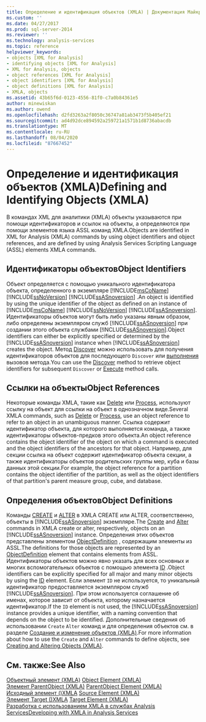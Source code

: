 ```yaml
---
title: Определение и идентификация объектов (XMLA) | Документация Майкрософт
ms.custom: ''
ms.date: 04/27/2017
ms.prod: sql-server-2014
ms.reviewer: ''
ms.technology: analysis-services
ms.topic: reference
helpviewer_keywords:
- objects [XML for Analysis]
- identifying objects [XML for Analysis]
- XML for Analysis, objects
- object references [XML for Analysis]
- object identifiers [XML for Analysis]
- object definitions [XML for Analysis]
- XMLA, objects
ms.assetid: 43b65f6d-0123-4556-81f0-c7a0b84361e5
author: minewiskan
ms.author: owend
ms.openlocfilehash: d2fd3263a2f8050c36747a81ab3473f5b405ef21
ms.sourcegitcommit: ad4d92dce894592a259721a1571b1d8736abacdb
ms.translationtype: MT
ms.contentlocale: ru-RU
ms.lasthandoff: 08/04/2020
ms.locfileid: "87667452"
---
```

# <a name="defining-and-identifying-objects-xmla"></a><span data-ttu-id="e32aa-102">Определение и идентификация объектов (XMLA)</span><span class="sxs-lookup"><span data-stu-id="e32aa-102">Defining and Identifying Objects (XMLA)</span></span>
  <span data-ttu-id="e32aa-103">В командах XML для аналитики (XMLA) объекты указываются при помощи идентификаторов и ссылок на объекты, а определяются при помощи элементов языка ASSL команд XMLA.</span><span class="sxs-lookup"><span data-stu-id="e32aa-103">Objects are identified in XML for Analysis (XMLA) commands by using object identifiers and object references, and are defined by using Analysis Services Scripting Language (ASSL) elements XMLA commands.</span></span>  
  
## <a name="object-identifiers"></a><span data-ttu-id="e32aa-104">Идентификаторы объектов</span><span class="sxs-lookup"><span data-stu-id="e32aa-104">Object Identifiers</span></span>  
 <span data-ttu-id="e32aa-105">Объект определяется с помощью уникального идентификатора объекта, определенного в экземпляре [!INCLUDE[msCoName](../../includes/msconame-md.md)] [!INCLUDE[ssNoVersion](../../includes/ssnoversion-md.md)] [!INCLUDE[ssASnoversion](../../includes/ssasnoversion-md.md)] .</span><span class="sxs-lookup"><span data-stu-id="e32aa-105">An object is identified by using the unique identifier of the object as defined on an instance of [!INCLUDE[msCoName](../../includes/msconame-md.md)] [!INCLUDE[ssNoVersion](../../includes/ssnoversion-md.md)] [!INCLUDE[ssASnoversion](../../includes/ssasnoversion-md.md)].</span></span> <span data-ttu-id="e32aa-106">Идентификаторы объектов могут быть либо указаны явным образом, либо определены экземпляром служб [!INCLUDE[ssASnoversion](../../includes/ssasnoversion-md.md)] при создании этого объекта службами [!INCLUDE[ssASnoversion](../../includes/ssasnoversion-md.md)].</span><span class="sxs-lookup"><span data-stu-id="e32aa-106">Object identifiers can either be explicitly specified or determined by the [!INCLUDE[ssASnoversion](../../includes/ssasnoversion-md.md)] instance when [!INCLUDE[ssASnoversion](../../includes/ssasnoversion-md.md)] creates the object.</span></span> <span data-ttu-id="e32aa-107">Метод [Discover](https://docs.microsoft.com/bi-reference/xmla/xml-elements-methods-discover) можно использовать для получения идентификаторов объектов для последующего `Discover` или [выполнения](https://docs.microsoft.com/bi-reference/xmla/xml-elements-methods-execute) вызовов метода.</span><span class="sxs-lookup"><span data-stu-id="e32aa-107">You can use the [Discover](https://docs.microsoft.com/bi-reference/xmla/xml-elements-methods-discover) method to retrieve object identifiers for subsequent `Discover` or [Execute](https://docs.microsoft.com/bi-reference/xmla/xml-elements-methods-execute) method calls.</span></span>  
  
## <a name="object-references"></a><span data-ttu-id="e32aa-108">Ссылки на объекты</span><span class="sxs-lookup"><span data-stu-id="e32aa-108">Object References</span></span>  
 <span data-ttu-id="e32aa-109">Некоторые команды XMLA, такие как [Delete](https://docs.microsoft.com/bi-reference/xmla/xml-elements-commands/delete-element-xmla) или [Process](https://docs.microsoft.com/bi-reference/xmla/xml-elements-commands/process-element-xmla), используют ссылку на объект для ссылки на объект в однозначном виде.</span><span class="sxs-lookup"><span data-stu-id="e32aa-109">Several XMLA commands, such as [Delete](https://docs.microsoft.com/bi-reference/xmla/xml-elements-commands/delete-element-xmla) or [Process](https://docs.microsoft.com/bi-reference/xmla/xml-elements-commands/process-element-xmla), use an object reference to refer to an object in an unambiguous manner.</span></span> <span data-ttu-id="e32aa-110">Ссылка содержит идентификатор объекта, для которого выполняется команда, а также идентификаторы объектов-предков этого объекта.</span><span class="sxs-lookup"><span data-stu-id="e32aa-110">An object reference contains the object identifier of the object on which a command is executed and the object identifiers of the ancestors for that object.</span></span> <span data-ttu-id="e32aa-111">Например, для секции ссылка на объект содержит идентификатор объекта секции, а также идентификаторы объектов родительских группы мер, куба и базы данных этой секции.</span><span class="sxs-lookup"><span data-stu-id="e32aa-111">For example, the object reference for a partition contains the object identifier of the partition, as well as the object identifiers of that partition's parent measure group, cube, and database.</span></span>  
  
## <a name="object-definitions"></a><span data-ttu-id="e32aa-112">Определения объектов</span><span class="sxs-lookup"><span data-stu-id="e32aa-112">Object Definitions</span></span>  
 <span data-ttu-id="e32aa-113">Команды [CREATE](https://docs.microsoft.com/bi-reference/xmla/xml-elements-commands/create-element-xmla) и [ALTER](https://docs.microsoft.com/bi-reference/xmla/xml-elements-commands/alter-element-xmla) в XMLA CREATE или ALTER, соответственно, объекты в [!INCLUDE[ssASnoversion](../../includes/ssasnoversion-md.md)] экземпляре.</span><span class="sxs-lookup"><span data-stu-id="e32aa-113">The [Create](https://docs.microsoft.com/bi-reference/xmla/xml-elements-commands/create-element-xmla) and [Alter](https://docs.microsoft.com/bi-reference/xmla/xml-elements-commands/alter-element-xmla) commands in XMLA create or alter, respectively, objects on an [!INCLUDE[ssASnoversion](../../includes/ssasnoversion-md.md)] instance.</span></span> <span data-ttu-id="e32aa-114">Определения этих объектов представлены элементом [ObjectDefinition](https://docs.microsoft.com/bi-reference/xmla/xml-elements-properties/objectdefinition-element-xmla) , содержащим элементы из ASSL.</span><span class="sxs-lookup"><span data-stu-id="e32aa-114">The definitions for those objects are represented by an [ObjectDefinition](https://docs.microsoft.com/bi-reference/xmla/xml-elements-properties/objectdefinition-element-xmla) element that contains elements from ASSL.</span></span> <span data-ttu-id="e32aa-115">Идентификаторы объектов можно явно указать для всех основных и многих вспомогательных объектов с помощью элемента [ID](https://docs.microsoft.com/bi-reference/xmla/xml-elements-properties/id-element-xmla) .</span><span class="sxs-lookup"><span data-stu-id="e32aa-115">Object identifiers can be explicitly specified for all major and many minor objects by using the [ID](https://docs.microsoft.com/bi-reference/xmla/xml-elements-properties/id-element-xmla) element.</span></span> <span data-ttu-id="e32aa-116">Если элемент `ID` не используется, то уникальный идентификатор предоставляется экземпляром служб [!INCLUDE[ssASnoversion](../../includes/ssasnoversion-md.md)]. При этом используется соглашение об именах, которое зависит от объекта, которому назначается идентификатор.</span><span class="sxs-lookup"><span data-stu-id="e32aa-116">If the `ID` element is not used, the [!INCLUDE[ssASnoversion](../../includes/ssasnoversion-md.md)] instance provides a unique identifier, with a naming convention that depends on the object to be identified.</span></span> <span data-ttu-id="e32aa-117">Дополнительные сведения об использовании `Create` `Alter` команд и для определения объектов см. в разделе [Создание и изменение объектов &#40;XMLA&#41;](https://docs.microsoft.com/bi-reference/xmla/xml-elements-objects).</span><span class="sxs-lookup"><span data-stu-id="e32aa-117">For more information about how to use the `Create` and `Alter` commands to define objects, see [Creating and Altering Objects &#40;XMLA&#41;](https://docs.microsoft.com/bi-reference/xmla/xml-elements-objects).</span></span>  
  
## <a name="see-also"></a><span data-ttu-id="e32aa-118">См. также:</span><span class="sxs-lookup"><span data-stu-id="e32aa-118">See Also</span></span>  
 <span data-ttu-id="e32aa-119">[Объектный элемент &#40;XMLA&#41;](https://docs.microsoft.com/bi-reference/xmla/xml-elements-properties/object-element-xmla) </span><span class="sxs-lookup"><span data-stu-id="e32aa-119">[Object Element &#40;XMLA&#41;](https://docs.microsoft.com/bi-reference/xmla/xml-elements-properties/object-element-xmla) </span></span>  
 <span data-ttu-id="e32aa-120">[Элемент ParentObject &#40;XMLA&#41;](https://docs.microsoft.com/bi-reference/xmla/xml-elements-properties/object-element-xmla) </span><span class="sxs-lookup"><span data-stu-id="e32aa-120">[ParentObject Element &#40;XMLA&#41;](https://docs.microsoft.com/bi-reference/xmla/xml-elements-properties/object-element-xmla) </span></span>  
 <span data-ttu-id="e32aa-121">[Исходный элемент &#40;&#41;XMLA](https://docs.microsoft.com/bi-reference/xmla/xml-elements-properties/source-element-xmla) </span><span class="sxs-lookup"><span data-stu-id="e32aa-121">[Source Element &#40;XMLA&#41;](https://docs.microsoft.com/bi-reference/xmla/xml-elements-properties/source-element-xmla) </span></span>  
 <span data-ttu-id="e32aa-122">[Элемент Target &#40;&#41;XMLA](https://docs.microsoft.com/bi-reference/xmla/xml-elements-properties/target-element-xmla) </span><span class="sxs-lookup"><span data-stu-id="e32aa-122">[Target Element &#40;XMLA&#41;](https://docs.microsoft.com/bi-reference/xmla/xml-elements-properties/target-element-xmla) </span></span>  
 [<span data-ttu-id="e32aa-123">Разработка с использованием XMLA в службах Analysis Services</span><span class="sxs-lookup"><span data-stu-id="e32aa-123">Developing with XMLA in Analysis Services</span></span>](developing-with-xmla-in-analysis-services.md)  
  
  
